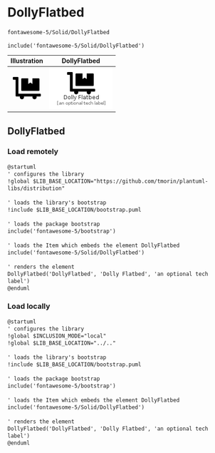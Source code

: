 # DollyFlatbed


```text
fontawesome-5/Solid/DollyFlatbed
```

```text
include('fontawesome-5/Solid/DollyFlatbed')
```



| Illustration | DollyFlatbed |
| :---: | :---: |
| ![illustration for Illustration](../../fontawesome-5/Solid/DollyFlatbed.png) | ![illustration for DollyFlatbed](../../fontawesome-5/Solid/DollyFlatbed.Local.png) |




## DollyFlatbed

### Load remotely
```plantuml
@startuml
' configures the library
!global $LIB_BASE_LOCATION="https://github.com/tmorin/plantuml-libs/distribution"

' loads the library's bootstrap
!include $LIB_BASE_LOCATION/bootstrap.puml

' loads the package bootstrap
include('fontawesome-5/bootstrap')

' loads the Item which embeds the element DollyFlatbed
include('fontawesome-5/Solid/DollyFlatbed')

' renders the element
DollyFlatbed('DollyFlatbed', 'Dolly Flatbed', 'an optional tech label')
@enduml
```

### Load locally
```plantuml
@startuml
' configures the library
!global $INCLUSION_MODE="local"
!global $LIB_BASE_LOCATION="../.."

' loads the library's bootstrap
!include $LIB_BASE_LOCATION/bootstrap.puml

' loads the package bootstrap
include('fontawesome-5/bootstrap')

' loads the Item which embeds the element DollyFlatbed
include('fontawesome-5/Solid/DollyFlatbed')

' renders the element
DollyFlatbed('DollyFlatbed', 'Dolly Flatbed', 'an optional tech label')
@enduml
```

